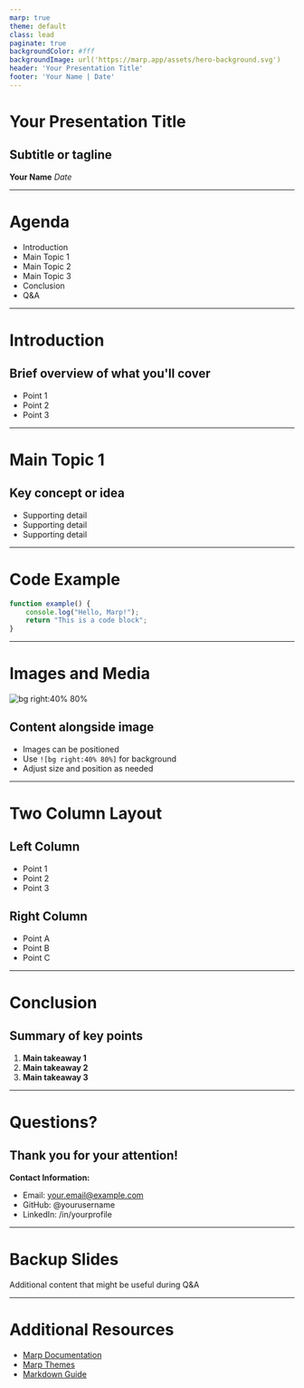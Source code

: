 ```yaml
---
marp: true
theme: default
class: lead
paginate: true
backgroundColor: #fff
backgroundImage: url('https://marp.app/assets/hero-background.svg')
header: 'Your Presentation Title'
footer: 'Your Name | Date'
---
```


# Your Presentation Title

## Subtitle or tagline

**Your Name**
*Date*

---

# Agenda

- Introduction
- Main Topic 1
- Main Topic 2
- Main Topic 3
- Conclusion
- Q&A

---

# Introduction

## Brief overview of what you'll cover

- Point 1
- Point 2
- Point 3

---

# Main Topic 1

## Key concept or idea

- Supporting detail
- Supporting detail
- Supporting detail

---

# Code Example

```javascript
function example() {
    console.log("Hello, Marp!");
    return "This is a code block";
}
```

---

# Images and Media

![bg right:40% 80%](https://via.placeholder.com/400x300)

## Content alongside image

- Images can be positioned
- Use `![bg right:40% 80%]` for background
- Adjust size and position as needed

---

# Two Column Layout

<!-- _class: lead -->

## Left Column
- Point 1
- Point 2
- Point 3

## Right Column
- Point A
- Point B
- Point C

---

# Conclusion

## Summary of key points

1. **Main takeaway 1**
2. **Main takeaway 2** 
3. **Main takeaway 3**

---

# Questions?

## Thank you for your attention!

**Contact Information:**
- Email: your.email@example.com
- GitHub: @yourusername
- LinkedIn: /in/yourprofile

---

<!-- _class: lead -->

# Backup Slides

Additional content that might be useful during Q&A

---

# Additional Resources

- [Marp Documentation](https://marp.app/)
- [Marp Themes](https://github.com/marp-team/marp-core/tree/main/themes)
- [Markdown Guide](https://www.markdownguide.org/)